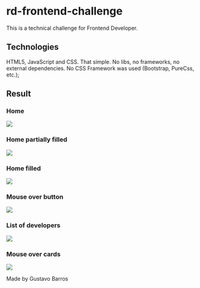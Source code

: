 # rd-frontend-challenge

This is a technical challenge for Frontend Developer. 

## Technologies

HTML5, JavaScript and CSS. That simple. No libs, no frameworks, no external dependencies.
No CSS Framework was used (Bootstrap, PureCss, etc.);

## Result

### Home
![](https://github.com/hugocalheira/rd-frontend-challenge/blob/master/layouts/1.png)
### Home partially filled
![](https://github.com/hugocalheira/rd-frontend-challenge/blob/master/layouts/2.png)
### Home filled
![](https://github.com/hugocalheira/rd-frontend-challenge/blob/master/layouts/3.png)
### Mouse over button
![](https://github.com/hugocalheira/rd-frontend-challenge/blob/master/layouts/4.png)
### List of developers
![](https://github.com/hugocalheira/rd-frontend-challenge/blob/master/layouts/5.png)
### Mouse over cards
![](https://github.com/hugocalheira/rd-frontend-challenge/blob/master/layouts/6.png)

Made by Gustavo Barros
